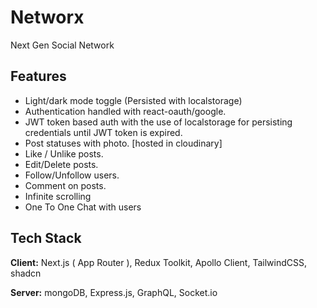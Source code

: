 # Networx

Next Gen Social Network

## Features

- Light/dark mode toggle (Persisted with localstorage)
- Authentication handled with react-oauth/google.
- JWT token based auth with the use of localstorage for persisting credentials until JWT token is expired.
- Post statuses with photo. [hosted in cloudinary]
- Like / Unlike posts.
- Edit/Delete posts.
- Follow/Unfollow users.
- Comment on posts.
- Infinite scrolling
- One To One Chat with users

## Tech Stack

**Client:** Next.js ( App Router ), Redux Toolkit, Apollo Client, TailwindCSS, shadcn

**Server:** mongoDB, Express.js, GraphQL, Socket.io
